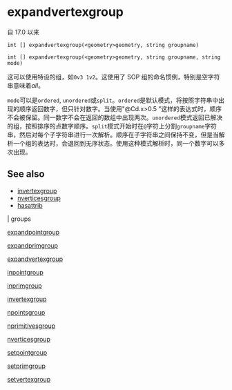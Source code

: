 # expandvertexgroup

自 17.0 以来

`int [] expandvertexgroup(<geometry>geometry, string groupname)`

`int [] expandvertexgroup(<geometry>geometry, string groupname, string mode)`

这可以使用特设的组，如`0v3 1v2`。这使用了 SOP 组的命名惯例，特别是空字符串意味着*all*。

`mode`可以是`ordered`, `unordered`或`split`。`ordered`是默认模式，将按照字符串中出现的顺序返回数字，但只针对数字。当使用"@Cd.x>0.5 "这样的表达式时，顺序不会被保留。同一数字不会在返回的数组中出现两次。`unordered`模式返回已解决的组，按照排序的点数字顺序。`split`模式开始时在`@`字符上分割`groupname`字符串，然后对每个子字符串进行一次解析。顺序在子字符串之间保持不变，但是当解析一个组的表达时，会退回到无序状态。使用这种模式解析时，同一个数字可以多次出现。

## See also

- [invertexgroup](invertexgroup.html)
- [nverticesgroup](nverticesgroup.html)
- [hasattrib](hasattrib.html)

|
groups

[expandpointgroup](expandpointgroup.html)

[expandprimgroup](expandprimgroup.html)

[expandvertexgroup](expandvertexgroup.html)

[inpointgroup](inpointgroup.html)

[inprimgroup](inprimgroup.html)

[invertexgroup](invertexgroup.html)

[npointsgroup](npointsgroup.html)

[nprimitivesgroup](nprimitivesgroup.html)

[nverticesgroup](nverticesgroup.html)

[setpointgroup](setpointgroup.html)

[setprimgroup](setprimgroup.html)

[setvertexgroup](setvertexgroup.html)
